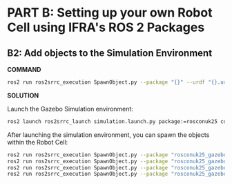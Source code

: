 # PART B: Setting up your own Robot Cell using IFRA's ROS 2 Packages

## B2: Add objects to the Simulation Environment

__COMMAND__

```sh
ros2 run ros2srrc_execution SpawnObject.py --package "{}" --urdf "{}.urdf" --name "{}" --x {} --y {} --z {}
```

__SOLUTION__

Launch the Gazebo Simulation environment:
```sh
ros2 launch ros2srrc_launch simulation.launch.py package:=rosconuk25 config:=ur3_1
```

After launching the simulation environment, you can spawn the objects within the Robot Cell:
```sh
ros2 run ros2srrc_execution SpawnObject.py --package "rosconuk25_gazebo" --urdf "BlueCube.urdf" --name "BlueCube" --x 0.0 --y 0.3 --z 1.0
ros2 run ros2srrc_execution SpawnObject.py --package "rosconuk25_gazebo" --urdf "GreenCube.urdf" --name "GreenCube" --x 0.0 --y 0.3 --z 1.0
ros2 run ros2srrc_execution SpawnObject.py --package "rosconuk25_gazebo" --urdf "RedCube.urdf" --name "RedCube" --x 0.0 --y 0.3 --z 1.0
ros2 run ros2srrc_execution SpawnObject.py --package "rosconuk25_gazebo" --urdf "WhiteCube.urdf" --name "WhiteCube" --x 0.0 --y 0.3 --z 1.0
```
